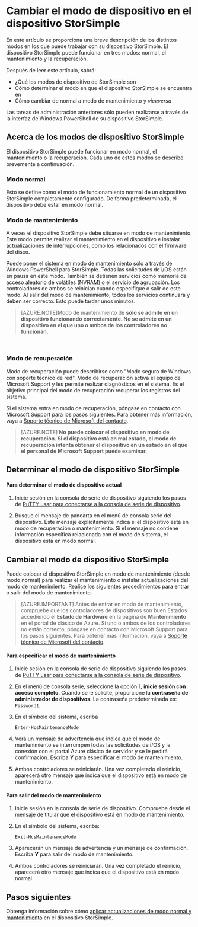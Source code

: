 <properties 
   pageTitle="Cambiar el modo de dispositivo StorSimple | Microsoft Azure"
   description="Describe los modos de dispositivo StorSimple y se explica cómo usar Windows PowerShell para StorSimple para cambiar el modo de dispositivo."
   services="storsimple"
   documentationCenter=""
   authors="alkohli"
   manager="carmonm"
   editor="" />
<tags 
   ms.service="storsimple"
   ms.devlang="na"
   ms.topic="article"
   ms.tgt_pltfrm="na"
   ms.workload="na"
   ms.date="06/17/2016"
   ms.author="alkohli" />

# <a name="change-the-device-mode-on-your-storsimple-device"></a>Cambiar el modo de dispositivo en el dispositivo StorSimple

En este artículo se proporciona una breve descripción de los distintos modos en los que puede trabajar con su dispositivo StorSimple. El dispositivo StorSimple puede funcionar en tres modos: normal, el mantenimiento y la recuperación. 

Después de leer este artículo, sabrá:

- ¿Qué los modos de dispositivo de StorSimple son
- Cómo determinar el modo en que el dispositivo StorSimple se encuentra en
- Cómo cambiar de normal a modo de mantenimiento y *viceversa*


Las tareas de administración anteriores sólo pueden realizarse a través de la interfaz de Windows PowerShell de su dispositivo StorSimple.

## <a name="about-storsimple-device-modes"></a>Acerca de los modos de dispositivo StorSimple

El dispositivo StorSimple puede funcionar en modo normal, el mantenimiento o la recuperación. Cada uno de estos modos se describe brevemente a continuación.

### <a name="normal-mode"></a>Modo normal

Esto se define como el modo de funcionamiento normal de un dispositivo StorSimple completamente configurado. De forma predeterminada, el dispositivo debe estar en modo normal.

### <a name="maintenance-mode"></a>Modo de mantenimiento

A veces el dispositivo StorSimple debe situarse en modo de mantenimiento. Este modo permite realizar el mantenimiento en el dispositivo e instalar actualizaciones de interrupciones, como los relacionados con el firmware del disco.

Puede poner el sistema en modo de mantenimiento sólo a través de Windows PowerShell para StorSimple. Todas las solicitudes de i/OS están en pausa en este modo. También se detienen servicios como memoria de acceso aleatorio de volátiles (NVRAM) o el servicio de agrupación. Los controladores de ambos se reinician cuando especifique o salir de este modo. Al salir del modo de mantenimiento, todos los servicios continuará y deben ser correcto. Esto puede tardar unos minutos.

>[AZURE.NOTE]Modo de mantenimiento de **sólo se admite en un dispositivo funcionando correctamente. No se admite en un dispositivo en el que uno o ambos de los controladores no funcionan.**
</br>

### <a name="recovery-mode"></a>Modo de recuperación

Modo de recuperación puede describirse como "Modo seguro de Windows con soporte técnico de red". Modo de recuperación activa el equipo de Microsoft Support y les permite realizar diagnósticos en el sistema. Es el objetivo principal del modo de recuperación recuperar los registros del sistema.

Si el sistema entra en modo de recuperación, póngase en contacto con Microsoft Support para los pasos siguientes. Para obtener más información, vaya a [Soporte técnico de Microsoft del contacto](storsimple-contact-microsoft-support.md).

>[AZURE.NOTE] **No puede colocar el dispositivo en modo de recuperación. Si el dispositivo está en mal estado, el modo de recuperación intenta obtener el dispositivo en un estado en el que el personal de Microsoft Support puede examinar.**

## <a name="determine-storsimple-device-mode"></a>Determinar el modo de dispositivo StorSimple

#### <a name="to-determine-the-current-device-mode"></a>Para determinar el modo de dispositivo actual

1. Inicie sesión en la consola de serie de dispositivo siguiendo los pasos de [PuTTY usar para conectarse a la consola de serie de dispositivo](storsimple-deployment-walkthrough.md#use-putty-to-connect-to-the-device-serial-console).

2. Busque el mensaje de pancarta en el menú de consola serie del dispositivo. Este mensaje explícitamente indica si el dispositivo está en modo de recuperación o mantenimiento. Si el mensaje no contiene información específica relacionada con el modo de sistema, el dispositivo está en modo normal.

## <a name="change-the-storsimple-device-mode"></a>Cambiar el modo de dispositivo StorSimple 

Puede colocar el dispositivo StorSimple en modo de mantenimiento (desde modo normal) para realizar el mantenimiento o instalar actualizaciones del modo de mantenimiento. Realice los siguientes procedimientos para entrar o salir del modo de mantenimiento.

> [AZURE.IMPORTANT] Antes de entrar en modo de mantenimiento, compruebe que los controladores de dispositivos son buen Estados accediendo el **Estado de Hardware** en la página de **Mantenimiento** en el portal de clásico de Azure. Si uno o ambos de los controladores no están correcto, póngase en contacto con Microsoft Support para los pasos siguientes. Para obtener más información, vaya a [Soporte técnico de Microsoft del contacto](storsimple-contact-microsoft-support.md).

#### <a name="to-enter-maintenance-mode"></a>Para especificar el modo de mantenimiento

1. Inicie sesión en la consola de serie de dispositivo siguiendo los pasos de [PuTTY usar para conectarse a la consola de serie de dispositivo](storsimple-deployment-walkthrough.md#use-putty-to-connect-to-the-device-serial-console).

2. En el menú de consola serie, seleccione la opción 1, **inicie sesión con acceso completo**. Cuando se le solicite, proporcione la **contraseña de administrador de dispositivos**. La contraseña predeterminada es: `Password1`.

3. En el símbolo del sistema, escriba 

    `Enter-HcsMaintenanceMode`

4. Verá un mensaje de advertencia que indica que el modo de mantenimiento se interrumpen todas las solicitudes de i/OS y la conexión con el portal Azure clásico de servidor y se le pedirá confirmación. Escriba **Y** para especificar el modo de mantenimiento.

5. Ambos controladores se reiniciarán. Una vez completado el reinicio, aparecerá otro mensaje que indica que el dispositivo está en modo de mantenimiento.


#### <a name="to-exit-maintenance-mode"></a>Para salir del modo de mantenimiento

1. Inicie sesión en la consola de serie de dispositivo. Compruebe desde el mensaje de titular que el dispositivo está en modo de mantenimiento.

2. En el símbolo del sistema, escriba:

    `Exit-HcsMaintenanceMode`

3. Aparecerán un mensaje de advertencia y un mensaje de confirmación. Escriba **Y** para salir del modo de mantenimiento.

4. Ambos controladores se reiniciarán. Una vez completado el reinicio, aparecerá otro mensaje que indica que el dispositivo está en modo normal.


## <a name="next-steps"></a>Pasos siguientes

Obtenga información sobre cómo [aplicar actualizaciones de modo normal y mantenimiento](storsimple-update-device.md) en el dispositivo StorSimple.

